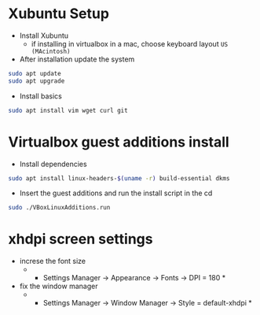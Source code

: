 # Xubuntu Setup
- Install Xubuntu
  - if installing in virtualbox in a mac, choose keyboard layout `US (MAcintosh)`
- After installation update the system
```bash
sudo apt update
sudo apt upgrade
```
- Install basics
```bash
sudo apt install vim wget curl git
```

# Virtualbox guest additions install
- Install dependencies
```bash
sudo apt install linux-headers-$(uname -r) build-essential dkms
```
- Insert the guest additions and run the install script in the cd
```bash
sudo ./VBoxLinuxAdditions.run
```

# xhdpi screen settings
- increse the font size
  - * Settings Manager -> Appearance -> Fonts -> DPI = 180 *
- fix the window manager
  - * Settings Manager -> Window Manager -> Style = default-xhdpi *


